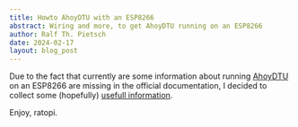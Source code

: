 ```yaml
---
title: Howto AhoyDTU with an ESP8266
abstract: Wiring and more, to get AhoyDTU running on an ESP8266
author: Ralf Th. Pietsch
date: 2024-02-17
layout: blog_post
---
```

Due to the fact that currently are some information about running [AhoyDTU](https://github.com/lumapu/ahoy) on an ESP8266 are missing in the official documentation, I decided to collect some (hopefully) [usefull information](/ahoydtu-howto/).

Enjoy, ratopi.
